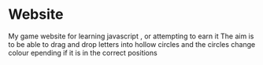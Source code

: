# Website
My game website for learning javascript , or attempting to earn it
The aim is to be able to drag and drop letters into hollow circles and the circles change colour epending if it is in the correct positions
